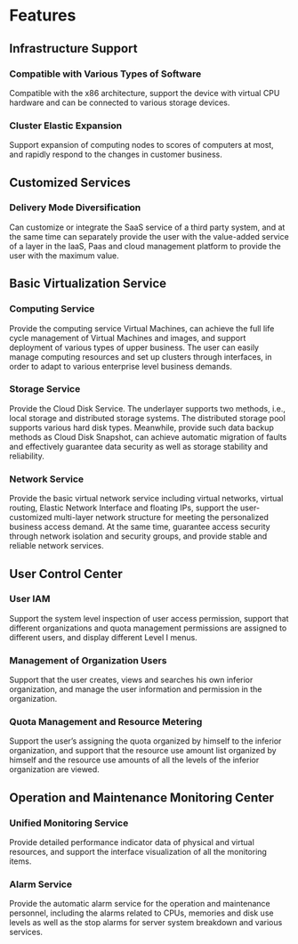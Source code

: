 # Features

## Infrastructure Support

### Compatible with Various Types of Software

Compatible with the x86 architecture, support the device with virtual CPU hardware and can be connected to various storage devices.

### Cluster Elastic Expansion

Support expansion of computing nodes to scores of computers at most, and rapidly respond to the changes in customer business.



## Customized Services

### Delivery Mode Diversification

Can customize or integrate the SaaS service of a third party system, and at the same time can separately provide the user with the value-added service of a layer in the IaaS, Paas and cloud management platform to provide the user with the maximum value.



## Basic Virtualization Service

### Computing Service

Provide the computing service Virtual Machines, can achieve the full life cycle management of Virtual Machines and images, and support deployment of various types of upper business. The user can easily manage computing resources and set up clusters through interfaces, in order to adapt to various enterprise level business demands.

### Storage Service

Provide the Cloud Disk Service. The underlayer supports two methods, i.e., local storage and distributed storage systems. The distributed storage pool supports various hard disk types. Meanwhile, provide such data backup methods as Cloud Disk Snapshot, can achieve automatic migration of faults and effectively guarantee data security as well as storage stability and reliability.

### Network Service

Provide the basic virtual network service including virtual networks, virtual routing, Elastic Network Interface and floating IPs, support the user-customized multi-layer network structure for meeting the personalized business access demand. At the same time, guarantee access security through network isolation and security groups, and provide stable and reliable network services.



## User Control Center

### User IAM

Support the system level inspection of user access permission, support that different organizations and quota management permissions are assigned to different users, and display different Level I menus.

### Management of Organization Users

Support that the user creates, views and searches his own inferior organization, and manage the user information and permission in the organization.

### Quota Management and Resource Metering

Support the user’s assigning the quota organized by himself to the inferior organization, and support that the resource use amount list organized by himself and the resource use amounts of all the levels of the inferior organization are viewed.



## Operation and Maintenance Monitoring Center

### Unified Monitoring Service

Provide detailed performance indicator data of physical and virtual resources, and support the interface visualization of all the monitoring items.

### Alarm Service

Provide the automatic alarm service for the operation and maintenance personnel, including the alarms related to CPUs, memories and disk use levels as well as the stop alarms for server system breakdown and various services.